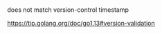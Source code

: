### 

does not match version-control timestamp

https://tip.golang.org/doc/go1.13#version-validation